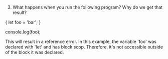3. What happens when you run the following program? Why do we get that result?

{
let foo = 'bar';
}

console.log(foo);

This will result in a reference error. In this example, the variable 'foo' was declared with 'let' and has block scop. Therefore, it's not accessible outside of the block it was declared.

